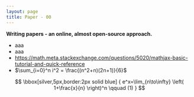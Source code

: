 ```yaml
---
layout: page
title: Paper - 00
---
```


<p class="message">
  <b>Writing papers - an online, almost open-source approach.</b> <br> 
</p>

* aaa
* aaa
* https://math.meta.stackexchange.com/questions/5020/mathjax-basic-tutorial-and-quick-reference
* $\sum_{i=0}^n i^2 = \frac{(n^2+n)(2n+1)}{6}$



$$ \bbox[silver,5px,border:2px solid blue]
{
e^x=\lim_{n\to\infty} \left( 1+\frac{x}{n} \right)^n
\qquad (1)
}
$$

